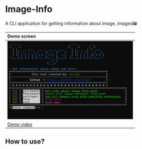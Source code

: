 # Image-Info
A CLI application for getting information about image, images🖼️

| Demo screen |
| :---------------------|
| <img width="400" height="250" src=".github/screen.png"> |
| <a href=".github/demo.mp4">Demo video</a> |

## How to use?
